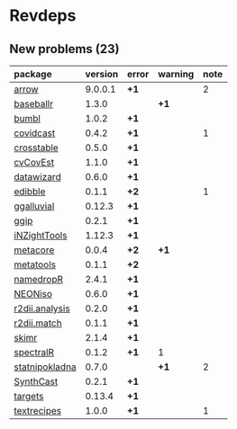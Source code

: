 # Revdeps

## New problems (23)

|package        |version |error  |warning |note |
|:--------------|:-------|:------|:-------|:----|
|[arrow](problems.md#arrow)|9.0.0.1 |__+1__ |        |2    |
|[baseballr](problems.md#baseballr)|1.3.0   |       |__+1__  |     |
|[bumbl](problems.md#bumbl)|1.0.2   |__+1__ |        |     |
|[covidcast](problems.md#covidcast)|0.4.2   |__+1__ |        |1    |
|[crosstable](problems.md#crosstable)|0.5.0   |__+1__ |        |     |
|[cvCovEst](problems.md#cvcovest)|1.1.0   |__+1__ |        |     |
|[datawizard](problems.md#datawizard)|0.6.0   |__+1__ |        |     |
|[edibble](problems.md#edibble)|0.1.1   |__+2__ |        |1    |
|[ggalluvial](problems.md#ggalluvial)|0.12.3  |__+1__ |        |     |
|[ggip](problems.md#ggip)|0.2.1   |__+1__ |        |     |
|[iNZightTools](problems.md#inzighttools)|1.12.3  |__+1__ |        |     |
|[metacore](problems.md#metacore)|0.0.4   |__+2__ |__+1__  |     |
|[metatools](problems.md#metatools)|0.1.1   |__+2__ |        |     |
|[namedropR](problems.md#namedropr)|2.4.1   |__+1__ |        |     |
|[NEONiso](problems.md#neoniso)|0.6.0   |__+1__ |        |     |
|[r2dii.analysis](problems.md#r2diianalysis)|0.2.0   |__+1__ |        |     |
|[r2dii.match](problems.md#r2diimatch)|0.1.1   |__+1__ |        |     |
|[skimr](problems.md#skimr)|2.1.4   |__+1__ |        |     |
|[spectralR](problems.md#spectralr)|0.1.2   |__+1__ |1       |     |
|[statnipokladna](problems.md#statnipokladna)|0.7.0   |       |__+1__  |2    |
|[SynthCast](problems.md#synthcast)|0.2.1   |__+1__ |        |     |
|[targets](problems.md#targets)|0.13.4  |__+1__ |        |     |
|[textrecipes](problems.md#textrecipes)|1.0.0   |__+1__ |        |1    |

